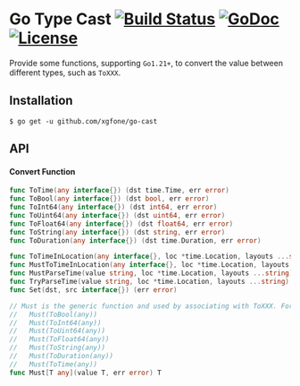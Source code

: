 # Go Type Cast [![Build Status](https://github.com/xgfone/go-cast/actions/workflows/go.yml/badge.svg)](https://github.com/xgfone/go-cast/actions/workflows/go.yml) [![GoDoc](https://pkg.go.dev/badge/github.com/xgfone/go-cast)](https://pkg.go.dev/github.com/xgfone/go-cast) [![License](https://img.shields.io/badge/License-Apache%202.0-blue.svg?style=flat-square)](https://raw.githubusercontent.com/xgfone/go-cast/master/LICENSE)

Provide some functions, supporting `Go1.21+`, to convert the value between different types, such as `ToXXX`.

## Installation
```shell
$ go get -u github.com/xgfone/go-cast
```

## API

#### Convert Function
```go
func ToTime(any interface{}) (dst time.Time, err error)
func ToBool(any interface{}) (dst bool, err error)
func ToInt64(any interface{}) (dst int64, err error)
func ToUint64(any interface{}) (dst uint64, err error)
func ToFloat64(any interface{}) (dst float64, err error)
func ToString(any interface{}) (dst string, err error)
func ToDuration(any interface{}) (dst time.Duration, err error)

func ToTimeInLocation(any interface{}, loc *time.Location, layouts ...string) (time.Time, error)
func MustToTimeInLocation(any interface{}, loc *time.Location, layouts ...string) time.Time
func MustParseTime(value string, loc *time.Location, layouts ...string) time.Time
func TryParseTime(value string, loc *time.Location, layouts ...string) (time.Time, error)
func Set(dst, src interface{}) (err error)

// Must is the generic function and used by associating with ToXXX. For example,
//   Must(ToBool(any))
//   Must(ToInt64(any))
//   Must(ToUint64(any))
//   Must(ToFloat64(any))
//   Must(ToString(any))
//   Must(ToDuration(any))
//   Must(ToTime(any))
func Must[T any](value T, err error) T
```
